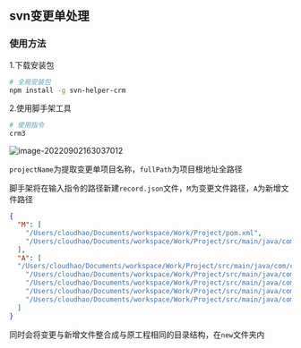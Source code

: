 ## svn变更单处理

### 使用方法

1.下载安装包

```bash
# 全局安装包
npm install -g svn-helper-crm
```

2.使用脚手架工具

```bash
# 使用指令
crm3
```

![image-20220902163037012](https://git.poker/cloudhao1999/image-hosting/blob/master/20220902/image.6d0pav7nx4w0.webp?raw=true)

`projectName`为提取变更单项目名称，`fullPath`为项目根地址全路径

脚手架将在输入指令的路径新建`record.json`文件，`M`为变更文件路径，`A`为新增文件路径

```json
{
  "M": [
    "/Users/cloudhao/Documents/workspace/Work/Project/pom.xml",
    "/Users/cloudhao/Documents/workspace/Work/Project/src/main/java/com/company/xxx/analy/controller/MainController.java"
  ],
  "A": [
  "/Users/cloudhao/Documents/workspace/Work/Project/src/main/java/com/company/xxx/analy/fragment/BctionDetailHistory.java",
    "/Users/cloudhao/Documents/workspace/Work/Project/src/main/java/com/company/xxx/analy/fragment/AolisticCostView.java",
    "/Users/cloudhao/Documents/workspace/Work/Project/src/main/java/com/company/xxx/analy/fragment/bctionDetailHistory-tpl.html",
    "/Users/cloudhao/Documents/workspace/Work/Project/src/main/java/com/company/xxx/bita/plugs/moment.min.js",
    "/Users/cloudhao/Documents/workspace/Work/Project/src/main/java/com/company/xxx/bita/plugs/vue2.js"
  ]
}
```

同时会将变更与新增文件整合成与原工程相同的目录结构，在`new`文件夹内

